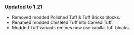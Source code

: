 ### Updated to **1.21**
* Removed modded Polished Tuff & Tuff Bricks blocks.
* Renamed modded Chiseled Tuff into Carved Tuff.
* Modded Tuff variants recipes now use vanilla Tuff blocks.


